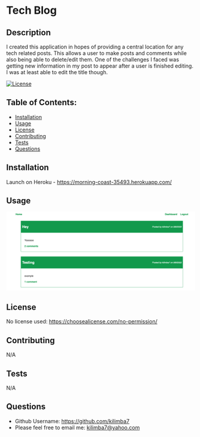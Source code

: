 # Tech Blog

  ## Description
  I created this application in hopes of providing a central location for any tech related posts. This allows a user to make posts and comments while also being able to delete/edit them. One of the challenges I faced was getting new information in my post to appear after a user is finished editing. I was at least able to edit the title though.

  [![License](https://img.shields.io/badge/License-NONE-inactive)](https://choosealicense.com/no-permission/)

  ## Table of Contents:
  - [Installation](#installation)
  - [Usage](#usage)
  - [License](#license)
  - [Contributing](#contributing)
  - [Tests](#tests)
  - [Questions](#questions)



  ## Installation
  Launch on Heroku - https://morning-coast-35493.herokuapp.com/

  ## Usage
  ![Demo](/public/images/demo.png?raw=true "My DEMO")

  ## License
  No license used: https://choosealicense.com/no-permission/

  ## Contributing
  N/A

  ## Tests
  N/A

  ## Questions
  - Github Username: https://github.com/kilimba7
  - Please feel free to email me: kilimba7@yahoo.com
